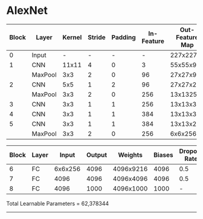 # AlexNet

| Block | Layer | Kernel | Stride | Padding | In-Feature | Out-Feature Map |Learnable Parameters|
|-------|-------|--------|--------|---------|------------|-----------------|--------------------|
| 0     | Input | -      | -      | -       | -          | 227x227x3       | -                  |
| 1     | CNN   | 11x11  | 4      | 0       | 3          | 55x55x96        | 34944 |
|       |MaxPool| 3x3    | 2      | 0       | 96         | 27x27x96        | - |
| 2     | CNN   | 5x5    | 1      | 2       | 96         | 27x27x256       | 614656 |
|       |MaxPool| 3x3    | 2      | 0       | 256        | 13x13256        | - |
| 3     | CNN   | 3x3    | 1      | 1       | 256        | 13x13x384       | 885120 |
| 4     | CNN   | 3x3    | 1      | 1       | 384        | 13x13x384       | 1327488|
| 5     | CNN   | 3x3    | 1      | 1       | 384        | 13x13x256       | 884992 |
|       |MaxPool| 3x3    | 2      | 0       | 256        | 6x6x256         | - |

| Block | Layer | Input | Output | Weights | Biases | Dropout Rate| Learnable Parameters |
|-------|-------|-------|--------|---------|--------|-------------|----------------------|
| 6     | FC    |6x6x256| 4096   |4096x9216| 4096   | 0.5         | 37752832 |
| 7     | FC    | 4096  | 4096   |4096x4096| 4096   | 0.5         | 16781312 |
| 8     | FC    | 4096  | 1000   |4096x1000| 1000   | -           | 4097000 |

Total Learnable Parameters = 62,378344

----
